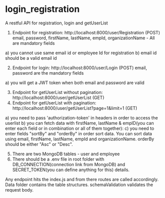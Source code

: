 # login_registration
A restful API for registration, login and getUserList

1. Endpoint for registration: http://localhost:8000/user/Registration (POST)
email, password, firstName, lastName, empId, organizationName - All are mandatory fields

a) you cannot use same email id or employee Id for registration
b) email id should be a valid email id

2. Endpoint for login: http://localhost:8000/user/Login (POST)
email, password are the mandatory fields

a) you will get a JWT token when both email and password are valid

3. Endpoint for getUserList without pagination: http://localhost:8000/user/getUserList (GET)
4. Endpoint for getUserList with pagination: http://localhost:8000/user/getUserList?page=1&limit=1 (GET)

a) you need to pass 'authorization-token' in headers in order to access the userlist
b) you can fetch data with firstName, lastName & empID(you can enter each field or in combination or all of them together):
c) you need to enter fields "sortBy" and "orderBy" in order sort data. You can sort data using 
   email, firstName, lastName, empId and organizationName. orderBy should be either "Asc" or "Desc".

 
5. There are two MongoDB tables - user and employee
6. There should be a .env file in root folder with DB_CONNECTION(connection link from MongoDB) and SECRET_TOKEN(you can define anything for this) details.
   
Any endpoint hits the index.js and from there routes are called accordingly. Data folder contains the table structures. schemaValidation validates the request body.
